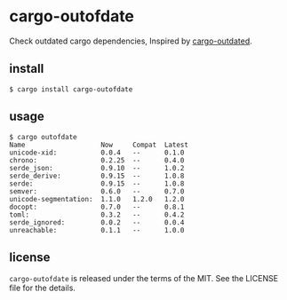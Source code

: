 # cargo-outofdate

Check outdated cargo dependencies, Inspired by [cargo-outdated](https://github.com/kbknapp/cargo-outdated).

## install

```
$ cargo install cargo-outofdate
```

## usage

```
$ cargo outofdate
Name                   Now     Compat  Latest
unicode-xid:           0.0.4   --      0.1.0
chrono:                0.2.25  --      0.4.0
serde_json:            0.9.10  --      1.0.2
serde_derive:          0.9.15  --      1.0.8
serde:                 0.9.15  --      1.0.8
semver:                0.6.0   --      0.7.0
unicode-segmentation:  1.1.0   1.2.0   1.2.0
docopt:                0.7.0   --      0.8.1
toml:                  0.3.2   --      0.4.2
serde_ignored:         0.0.2   --      0.0.4
unreachable:           0.1.1   --      1.0.0
```

## license

`cargo-outofdate` is released under the terms of the MIT. See the LICENSE file for the details.
